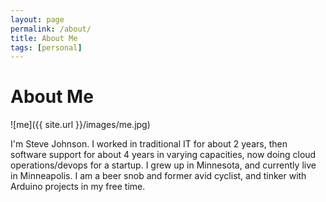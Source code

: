 ```yaml
---
layout: page
permalink: /about/
title: About Me
tags: [personal]
---
```


# About Me

![me]({{ site.url }}/images/me.jpg)

I'm Steve Johnson.  I worked in traditional IT for about 2 years, then software support for about 4 years in varying capacities, now doing cloud operations/devops for a startup.  I grew up in Minnesota, and currently live in Minneapolis.  I am a beer snob and former avid cyclist, and tinker with Arduino projects in my free time.
